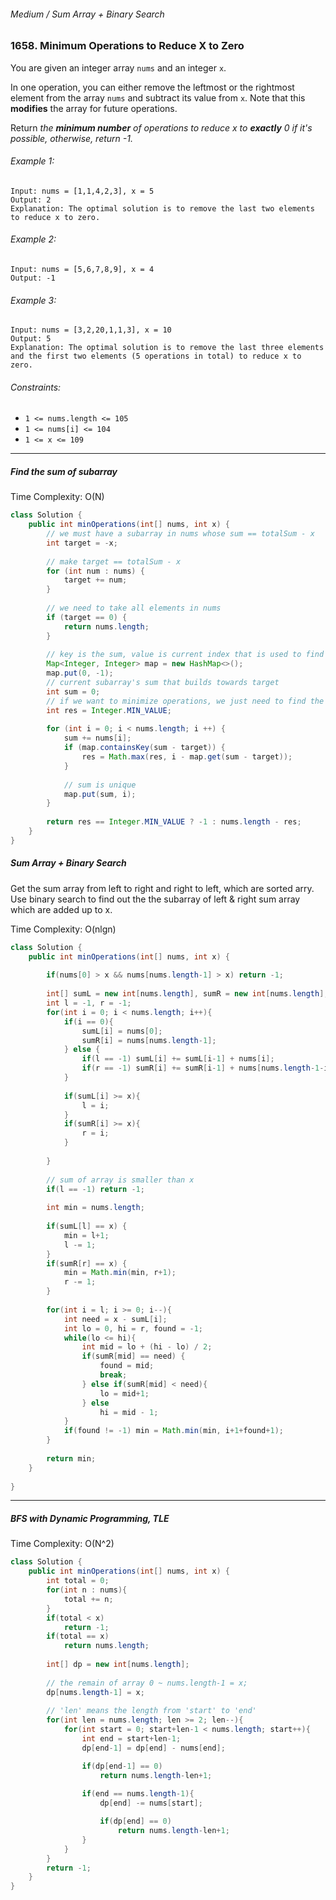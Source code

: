 ###### Medium / Sum Array + Binary Search

### 1658. Minimum Operations to Reduce X to Zero

You are given an integer array `nums` and an integer `x`.   

In one operation, you can either remove the leftmost or the rightmost element from the array `nums` and subtract its value from `x`. 
Note that this **modifies** the array for future operations.  

Return _the **minimum number** of operations to reduce x to **exactly** 0 if it's possible, otherwise, return -1._

###### Example 1:
```
Input: nums = [1,1,4,2,3], x = 5
Output: 2
Explanation: The optimal solution is to remove the last two elements to reduce x to zero.
```

###### Example 2:
```
Input: nums = [5,6,7,8,9], x = 4
Output: -1
```
###### Example 3:
```
Input: nums = [3,2,20,1,1,3], x = 10
Output: 5
Explanation: The optimal solution is to remove the last three elements and the first two elements (5 operations in total) to reduce x to zero.
```

###### Constraints:
- `1 <= nums.length <= 105`
- `1 <= nums[i] <= 104`
- `1 <= x <= 109`

***

##### Find the sum of subarray
Time Complexity: O(N)

```java
class Solution {
    public int minOperations(int[] nums, int x) {
        // we must have a subarray in nums whose sum == totalSum - x
        int target = -x;
        
        // make target == totalSum - x
        for (int num : nums) {
            target += num;
        }
        
        // we need to take all elements in nums
        if (target == 0) {
            return nums.length;
        }
        
        // key is the sum, value is current index that is used to find the maximum size of the subarray
        Map<Integer, Integer> map = new HashMap<>(); 
        map.put(0, -1);
        // current subarray's sum that builds towards target
        int sum = 0;
        // if we want to minimize operations, we just need to find the maximum size of the middle subarray
        int res = Integer.MIN_VALUE;
        
        for (int i = 0; i < nums.length; i ++) {
            sum += nums[i];
            if (map.containsKey(sum - target)) {
                res = Math.max(res, i - map.get(sum - target));
            }
            
            // sum is unique
            map.put(sum, i);
        }
        
        return res == Integer.MIN_VALUE ? -1 : nums.length - res;
    }
}
```

##### Sum Array + Binary Search

Get the sum array from left to right and right to left, which are sorted arry.  
Use binary search to find out the the subarray of left & right sum array which are added up to x.  

Time Complexity: O(nlgn)

```java
class Solution {
    public int minOperations(int[] nums, int x) {
        
        if(nums[0] > x && nums[nums.length-1] > x) return -1;
        
        int[] sumL = new int[nums.length], sumR = new int[nums.length];
        int l = -1, r = -1;
        for(int i = 0; i < nums.length; i++){
            if(i == 0){
                sumL[i] = nums[0];
                sumR[i] = nums[nums.length-1];
            } else {
                if(l == -1) sumL[i] += sumL[i-1] + nums[i];
                if(r == -1) sumR[i] += sumR[i-1] + nums[nums.length-1-i];
            }
            
            if(sumL[i] >= x){
                l = i;
            }
            if(sumR[i] >= x){
                r = i;
            }
            
        }
        
        // sum of array is smaller than x
        if(l == -1) return -1;
        
        int min = nums.length;
        
        if(sumL[l] == x) {
            min = l+1;
            l -= 1;
        }
        if(sumR[r] == x) {
            min = Math.min(min, r+1);
            r -= 1;
        }
        
        for(int i = l; i >= 0; i--){
            int need = x - sumL[i];
            int lo = 0, hi = r, found = -1;
            while(lo <= hi){
                int mid = lo + (hi - lo) / 2;
                if(sumR[mid] == need) {
                    found = mid;
                    break;
                } else if(sumR[mid] < need){
                    lo = mid+1;
                } else 
                    hi = mid - 1;
            }
            if(found != -1) min = Math.min(min, i+1+found+1);
        }
        
        return min;
    }
    
}
```

***


##### BFS with Dynamic Programming, TLE
Time Complexity: O(N^2)
```java
class Solution {
    public int minOperations(int[] nums, int x) {
        int total = 0;
        for(int n : nums){
            total += n;
        }
        if(total < x)
            return -1;
        if(total == x)
            return nums.length;
        
        int[] dp = new int[nums.length];
        
        // the remain of array 0 ~ nums.length-1 = x;
        dp[nums.length-1] = x;
        
        // 'len' means the length from 'start' to 'end'
        for(int len = nums.length; len >= 2; len--){
            for(int start = 0; start+len-1 < nums.length; start++){
                int end = start+len-1;
                dp[end-1] = dp[end] - nums[end];

                if(dp[end-1] == 0)
                    return nums.length-len+1;
                
                if(end == nums.length-1){
                    dp[end] -= nums[start];

                    if(dp[end] == 0)
                        return nums.length-len+1;
                }
            }
        }
        return -1;
    }
}
```
